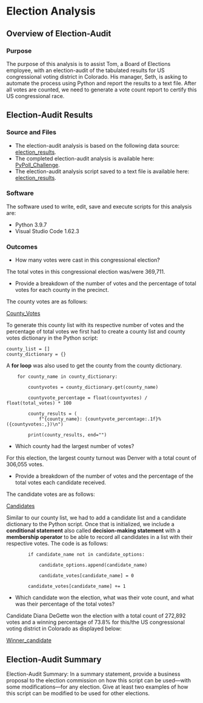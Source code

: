 # Election Analysis

## Overview of Election-Audit

### Purpose
The purpose of this analysis is to assist Tom, a Board of Elections employee, with an election-audit of the tabulated results for US congressional voting district in Colorado. His manager, Seth, is asking to automate the process using Python and report the results to a text file. After all votes are counted, we need to generate a vote count report to certify this US congressional race.

## Election-Audit Results

### Source and Files
* The election-audit analysis is based on the following data source: [election_results](Resources/election_results.csv).
* The completed election-audit analysis is available here: [PyPoll_Challenge](PyPoll_Challenge.py).
* The election-audit analysis script saved to a text file is available here: [election_results](Analysis/election_results.txt).

### Software
The software used to write, edit, save and execute scripts for this analysis are:
* Python 3.9.7
* Visual Studio Code 1.62.3

### Outcomes
* How many votes were cast in this congressional election?

The total votes in this congressional election was/were 369,711.  

* Provide a breakdown of the number of votes and the percentage of total votes for each county in the precinct.

The county votes are as follows:

[County_Votes](County_Votes.png)

To generate this county list with its respective number of votes and the percentage of total votes we first had to create a county list and county votes dictionary in the Python script:
```
county_list = []
county_dictionary = {}
```

A **for loop** was also used to get the county from the county dictionary.
```    
    for county_name in county_dictionary:

        countyvotes = county_dictionary.get(county_name)

        countyvote_percentage = float(countyvotes) / float(total_votes) * 100

        county_results = (
            f"{county_name}: {countyvote_percentage:.1f}% ({countyvotes:,})\n")
        
        print(county_results, end="") 
```

* Which county had the largest number of votes?

For this election, the largest county turnout was Denver with a total count of 306,055 votes.

* Provide a breakdown of the number of votes and the percentage of the total votes each candidate received.

The candidate votes are as follows:

[Candidates](Candidates.png)

Similar to our county list, we had to add a candidate list and a candidate dictionary to the Python script. Once that is initialized, we include a **conditional statement** also called **decision-making statement** with a **membership operator** to be able to record all candidates in a list with their respective votes. The code is as follows:

```
        if candidate_name not in candidate_options:

            candidate_options.append(candidate_name)

            candidate_votes[candidate_name] = 0

        candidate_votes[candidate_name] += 1
```

* Which candidate won the election, what was their vote count, and what was their percentage of the total votes?

Candidate Diana DeGette won the election with a total count of 272,892 votes and a winning percentage of 73.8% for this/the US congressional voting district in Colorado as displayed below:  

[Winner_candidate](Winner_candidate.png)

## Election-Audit Summary
Election-Audit Summary: In a summary statement, provide a business proposal to the election commission on how this script can be used—with some modifications—for any election. Give at least two examples of how this script can be modified to be used for other elections.
